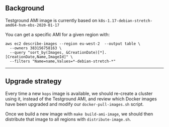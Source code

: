 ## Background

Testground AMI image is currently based on `k8s-1.17-debian-stretch-amd64-hvm-ebs-2020-01-17`

You can get a specific AMI for a given region with:

```
aws ec2 describe-images --region eu-west-2  --output table \
  --owners 383156758163 \
  --query "sort_by(Images, &CreationDate)[*].[CreationDate,Name,ImageId]" \
  --filters "Name=name,Values=*-debian-stretch-*"
```

---

## Upgrade strategy

Every time a new `kops` image is available, we should re-create a cluster using it, instead of the Testground AMI, and review which Docker images have been upgraded and modify our `docker-pull-images.sh` script.

Once we build a new image with `make build-ami-image`, we should then distribute that image to all regions with `distribute-image.sh`.
